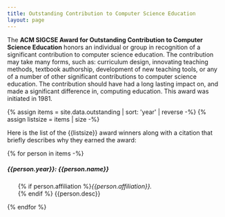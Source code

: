 ```yaml
---
title: Outstanding Contribution to Computer Science Education
layout: page
---
```


The **ACM SIGCSE Award for Outstanding Contribution to Computer Science Education** honors an individual or group in recognition of a significant contribution to computer science education. The contribution may take many forms, such as: curriculum design, innovating teaching methods, textbook authorship, development of new teaching tools, or any of a number of other significant contributions to computer science education. The contribution should have had a long lasting impact on, and made a significant difference in, computing education. This award was initiated in 1981.


{% assign items = site.data.outstanding | sort: 'year' | reverse -%}
{% assign listsize = items | size -%}

Here is the list of the {{listsize}} award winners along with a citation that briefly describes why they earned the award:

{% for person in items -%}
##### {{person.year}}: {{person.name}}
<p style="margin-left: 25px;">
{% if person.affiliation %}<i>{{person.affiliation}}.</i><br>{% endif %}
{{person.desc}}</p>
{% endfor %}
